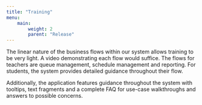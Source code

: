 ```yaml
---
title: "Training"
menu: 
    main:
        weight: 2
        parent: "Release"
---
```


The linear nature of the business flows within our system allows training to be very light. A video demonstrating each flow would suffice. The flows for teachers are queue management, schedule management and reporting. For students, the system provides detailed guidance throughout their flow. 


Additionally, the application features guidance throughout the system with tooltips, text fragments and a complete FAQ for use-case walkthroughs and answers to possible concerns.